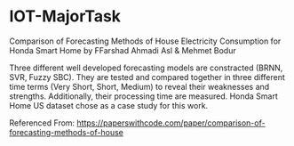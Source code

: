 # IOT-MajorTask
Comparison of Forecasting Methods of House Electricity Consumption for Honda Smart Home by  FFarshad Ahmadi Asl & Mehmet Bodur

Three different well developed forecasting models are constracted (BRNN, SVR, Fuzzy SBC). They are tested and compared together in three different time terms (Very Short, Short, Medium) to reveal their weaknesses and strengths. Additionally, their processing time are measured. Honda Smart Home US dataset chose as a case study for this work.


Referenced From:
https://paperswithcode.com/paper/comparison-of-forecasting-methods-of-house
